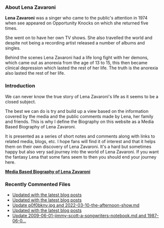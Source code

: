 ### About Lena Zavaroni

<p><strong>Lena Zavaroni</strong> was a singer who came to the public's attention in 1974 when see appeared on Opportunity Knocks on which she returned five times.</p>

<p>She went on to have her own TV shows. She also travelled the world and despite not being a recording artist released a number of albums and singles.</p>

<p>Behind the scenes Lena Zavaroni had a life long fight with her demons, which came out as anorexia from the age of 13 to 15, this then became clinical depression which lasted the rest of her life. The truth is the anorexia also lasted the rest of her life.</p>

### Introduction

<p>We can never know the true story of Lena Zavaroni's life as it seems to be a closed subject.</p>

<p>The best we can do is try and build up a view based on the information covered by the media and the public comments made by Lena, her family and friends. This is why I define the Biography on this website as a Media Based Biography of Lena Zavaroni.</p>

<p>It is presented as a series of short notes and comments along with links to related media, blogs, etc. I hope fans will find it of interest and that it helps them on their own discovery of Lena Zavaroni. It's a hard but sometimes happy but also very sad journey into the world of Lena Zavaroni. If you want the fantasy Lena that some fans seem to then you should end your journey here.</p>

<a href="https://fanzoflenazavaroni.github.io/biography/lena-zavaroni/"><strong>Media Based Biography of Lena Zavaroni</strong></a>

### Recently Commented Files

<!-- BLOG-POST-LIST:START -->
- [Updated with the latest blog posts](https://github.com/FanzOfLenaZavaroni/fanzoflenazavaroni.github.io/commit/e4c0ab08efb32172215b2c709d1dd8c6a7107641)
- [Updated with the latest blog posts](https://github.com/FanzOfLenaZavaroni/fanzoflenazavaroni.github.io/commit/5c15922824d6d72dc4e3409b2b0a943fc3608dea)
- [Update p0f0bknv.jpg and 2022-03-10-the-afternoon-show.md](https://github.com/FanzOfLenaZavaroni/fanzoflenazavaroni.github.io/commit/83ae94ea2b524cee380c685491b2b286e576a8f3)
- [Updated with the latest blog posts](https://github.com/FanzOfLenaZavaroni/fanzoflenazavaroni.github.io/commit/e3450666cbef25144bdb4ecb25a0506f7232226f)
- [Update 2009-06-01-jimmy-scott-a-songwriters-notebook.md and 1987-06-0…](https://github.com/FanzOfLenaZavaroni/fanzoflenazavaroni.github.io/commit/4351883e2b1815fcb0b6a495baf24df93f82733c)
<!-- BLOG-POST-LIST:END -->
